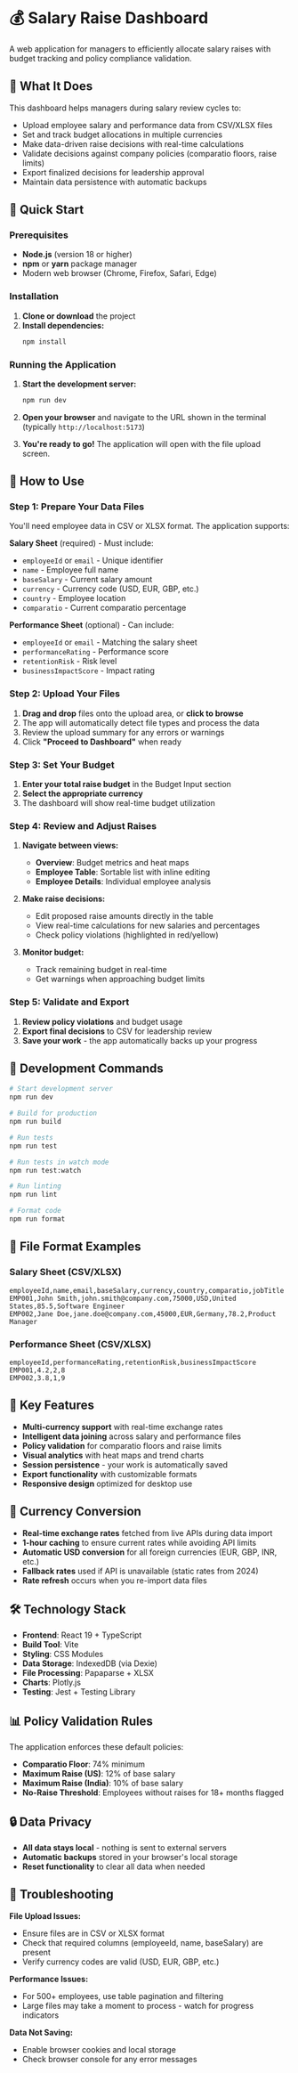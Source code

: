 # 💰 Salary Raise Dashboard

A web application for managers to efficiently allocate salary raises with budget tracking and policy compliance validation.

## 🎯 What It Does

This dashboard helps managers during salary review cycles to:
- Upload employee salary and performance data from CSV/XLSX files
- Set and track budget allocations in multiple currencies
- Make data-driven raise decisions with real-time calculations
- Validate decisions against company policies (comparatio floors, raise limits)
- Export finalized decisions for leadership approval
- Maintain data persistence with automatic backups

## 🚀 Quick Start

### Prerequisites

- **Node.js** (version 18 or higher)
- **npm** or **yarn** package manager
- Modern web browser (Chrome, Firefox, Safari, Edge)

### Installation

1. **Clone or download** the project
2. **Install dependencies:**
   ```bash
   npm install
   ```

### Running the Application

1. **Start the development server:**
   ```bash
   npm run dev
   ```

2. **Open your browser** and navigate to the URL shown in the terminal (typically `http://localhost:5173`)

3. **You're ready to go!** The application will open with the file upload screen.

## 📖 How to Use

### Step 1: Prepare Your Data Files

You'll need employee data in CSV or XLSX format. The application supports:

**Salary Sheet** (required) - Must include:
- `employeeId` or `email` - Unique identifier
- `name` - Employee full name
- `baseSalary` - Current salary amount
- `currency` - Currency code (USD, EUR, GBP, etc.)
- `country` - Employee location
- `comparatio` - Current comparatio percentage

**Performance Sheet** (optional) - Can include:
- `employeeId` or `email` - Matching the salary sheet
- `performanceRating` - Performance score
- `retentionRisk` - Risk level
- `businessImpactScore` - Impact rating

### Step 2: Upload Your Files

1. **Drag and drop** files onto the upload area, or **click to browse**
2. The app will automatically detect file types and process the data
3. Review the upload summary for any errors or warnings
4. Click **"Proceed to Dashboard"** when ready

### Step 3: Set Your Budget

1. **Enter your total raise budget** in the Budget Input section
2. **Select the appropriate currency**
3. The dashboard will show real-time budget utilization

### Step 4: Review and Adjust Raises

1. **Navigate between views:**
   - **Overview**: Budget metrics and heat maps
   - **Employee Table**: Sortable list with inline editing
   - **Employee Details**: Individual employee analysis

2. **Make raise decisions:**
   - Edit proposed raise amounts directly in the table
   - View real-time calculations for new salaries and percentages
   - Check policy violations (highlighted in red/yellow)

3. **Monitor budget:**
   - Track remaining budget in real-time
   - Get warnings when approaching budget limits

### Step 5: Validate and Export

1. **Review policy violations** and budget usage
2. **Export final decisions** to CSV for leadership review
3. **Save your work** - the app automatically backs up your progress

## 🔧 Development Commands

```bash
# Start development server
npm run dev

# Build for production
npm run build

# Run tests
npm run test

# Run tests in watch mode
npm run test:watch

# Run linting
npm run lint

# Format code
npm run format
```

## 📁 File Format Examples

### Salary Sheet (CSV/XLSX)
```csv
employeeId,name,email,baseSalary,currency,country,comparatio,jobTitle
EMP001,John Smith,john.smith@company.com,75000,USD,United States,85.5,Software Engineer
EMP002,Jane Doe,jane.doe@company.com,45000,EUR,Germany,78.2,Product Manager
```

### Performance Sheet (CSV/XLSX)
```csv
employeeId,performanceRating,retentionRisk,businessImpactScore
EMP001,4.2,2,8
EMP002,3.8,1,9
```

## 🎨 Key Features

- **Multi-currency support** with real-time exchange rates
- **Intelligent data joining** across salary and performance files
- **Policy validation** for comparatio floors and raise limits
- **Visual analytics** with heat maps and trend charts
- **Session persistence** - your work is automatically saved
- **Export functionality** with customizable formats
- **Responsive design** optimized for desktop use

## 💱 Currency Conversion

- **Real-time exchange rates** fetched from live APIs during data import
- **1-hour caching** to ensure current rates while avoiding API limits
- **Automatic USD conversion** for all foreign currencies (EUR, GBP, INR, etc.)
- **Fallback rates** used if API is unavailable (static rates from 2024)
- **Rate refresh** occurs when you re-import data files

## 🛠️ Technology Stack

- **Frontend**: React 19 + TypeScript
- **Build Tool**: Vite
- **Styling**: CSS Modules
- **Data Storage**: IndexedDB (via Dexie)
- **File Processing**: Papaparse + XLSX
- **Charts**: Plotly.js
- **Testing**: Jest + Testing Library

## 📊 Policy Validation Rules

The application enforces these default policies:
- **Comparatio Floor**: 74% minimum
- **Maximum Raise (US)**: 12% of base salary
- **Maximum Raise (India)**: 10% of base salary
- **No-Raise Threshold**: Employees without raises for 18+ months flagged

## 🔒 Data Privacy

- **All data stays local** - nothing is sent to external servers
- **Automatic backups** stored in your browser's local storage
- **Reset functionality** to clear all data when needed

## 🐛 Troubleshooting

**File Upload Issues:**
- Ensure files are in CSV or XLSX format
- Check that required columns (employeeId, name, baseSalary) are present
- Verify currency codes are valid (USD, EUR, GBP, etc.)

**Performance Issues:**
- For 500+ employees, use table pagination and filtering
- Large files may take a moment to process - watch for progress indicators

**Data Not Saving:**
- Enable browser cookies and local storage
- Check browser console for any error messages